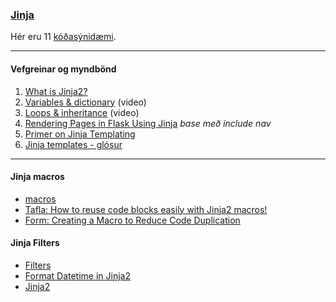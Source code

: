 ### [Jinja](https://jinja.palletsprojects.com/en/3.0.x/templates/) 

Hér eru 11 [kóðasýnidæmi](https://github.com/vefthroun/Namsefni/tree/main/2-Flask/Templates).

---

#### Vefgreinar og myndbönd

1. [What is Jinja2?](https://python-web.teclado.com/section07/lectures/03_what_is_jinja2/)
1. [Variables & dictionary](https://youtu.be/pJ8V51XJuf0?list=PLXmMXHVSvS-ABlT4k4eS3YPJSnPUozw04) (video)
1. [Loops & inheritance](https://youtu.be/APh3jdVryF0?list=PLXmMXHVSvS-ABlT4k4eS3YPJSnPUozw04) (video)
1. [Rendering Pages in Flask Using Jinja](https://hackersandslackers.com/flask-jinja-templates) _base með include nav_
1. [Primer on Jinja Templating](https://realpython.com/primer-on-jinja-templating/)
1. [Jinja templates - glósur](https://www.codecademy.com/learn/learn-flask/modules/flask-templates-and-forms/cheatsheet)

---

#### Jinja macros
- [macros](https://realpython.com/primer-on-jinja-templating/#include-macros)
- [Tafla: How to reuse code blocks easily with Jinja2 macros!](https://www.youtube.com/watch?v=q9na89PgzGk)
- [Form: Creating a Macro to Reduce Code Duplication](https://github.com/PrettyPrinted/youtube_video_code/tree/master/2017/04/28/Flask-WTF%20-%20Creating%20a%20Macro%20to%20Reduce%20Code%20Duplication%20(4%20of%205))

<!--
* [Web Developer Bootcamp with Flask and Python](https://python-web.teclado.com/section07/lectures/02_render_template_to_send_longer_strings/#using-render-template-to-send-longer-html-strings)
* [vefgrein: Template Inheritance](https://jinja.palletsprojects.com/en/2.11.x/templates/#template-inheritance)
* [vefgrein: Extensions](http://jinja.pocoo.org/docs/2.11/extensions/)
-->


#### Jinja Filters

* [Filters](https://jinja.palletsprojects.com/en/3.0.x/templates/#list-of-builtin-filters)
* [Format Datetime in Jinja2](https://riptutorial.com/flask/example/4779/format-datetime-in-a-jinja2-template)
* [Jinja2](https://tedboy.github.io/jinja2/index.html)
<!--
* [Builtin Filters](http://jinja.pocoo.org/docs/2.11/templates/#builtin-filters)
* [Filters](https://www.webforefront.com/django/usebuiltinjinjafilters.html)
* [Custom Filters](http://jinja.pocoo.org/docs/2.11/api/#custom-filters)
* [Video](https://www.youtube.com/watch?v=H7StWE1ecrU)

-->
